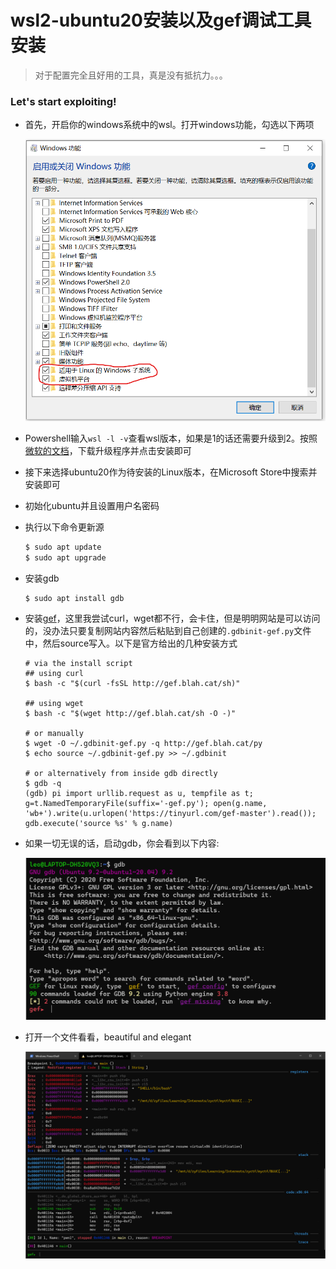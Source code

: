 # wsl2-ubuntu20安装以及gef调试工具安装


> 对于配置完全且好用的工具，真是没有抵抗力。。。

### Let's start exploiting!

- 首先，开启你的windows系统中的wsl。打开windows功能，勾选以下两项

  ![image-20210315202713474](image-20210315202713474.png "image-20210315202713474")

- Powershell输入`wsl -l -v`查看wsl版本，如果是1的话还需要升级到2。按照[微软的文档](https://docs.microsoft.com/zh-cn/windows/wsl/install-win10#step-4---download-the-linux-kernel-update-package)，下载升级程序并点击安装即可

- 接下来选择ubuntu20作为待安装的Linux版本，在Microsoft Store中搜索并安装即可

- 初始化ubuntu并且设置用户名密码

- 执行以下命令更新源

  `````sh
  $ sudo apt update
  $ sudo apt upgrade
  `````

- 安装gdb

  ```shell
  $ sudo apt install gdb
  ```

- 安装[gef](https://github.com/hugsy/gef)，这里我尝试curl，wget都不行，会卡住，但是明明网站是可以访问的，没办法只要复制网站内容然后粘贴到自己创建的`.gdbinit-gef.py`文件中，然后source写入。以下是官方给出的几种安装方式

  ```shell
  # via the install script
  ## using curl
  $ bash -c "$(curl -fsSL http://gef.blah.cat/sh)"
  
  ## using wget
  $ bash -c "$(wget http://gef.blah.cat/sh -O -)"
  
  # or manually
  $ wget -O ~/.gdbinit-gef.py -q http://gef.blah.cat/py
  $ echo source ~/.gdbinit-gef.py >> ~/.gdbinit
  
  # or alternatively from inside gdb directly
  $ gdb -q
  (gdb) pi import urllib.request as u, tempfile as t; g=t.NamedTemporaryFile(suffix='-gef.py'); open(g.name, 'wb+').write(u.urlopen('https://tinyurl.com/gef-master').read()); gdb.execute('source %s' % g.name)
  ```

- 如果一切无误的话，启动gdb，你会看到以下内容:

  ![image-20210315203732185](image-20210315203732185.png "image-20210315203732185")

- 打开一个文件看看，beautiful and elegant

  ![image-20210315204035474](image-20210315204035474.png "image-20210315204035474")
